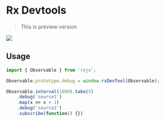# Rx Devtools

> This is preview version

![](http://i.giphy.com/l0Heb67CJnRLoaR0s.gif)

## Usage

```javascript
import { Observable } from 'rxjs';

Observable.prototype.debug = window.rxDevTool(Observable);

Observable.interval(1000).take(5)
    .debug('source1')
    .map(x => x + 1)
    .debug('source2')
    .subscribe(function() {})
```
